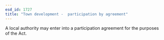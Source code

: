 ```yaml
---
esd_id: 1727
title: "Town development -  participation by agreement"
---
```


A local authority may enter into a participation agreement for the purposes of the Act.

